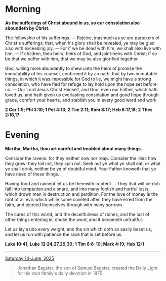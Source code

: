 # Morning

**As the sufferings of Christ abound in us, so our consolation also aboundeth by Christ.**
 
The fellowship of his sufferings. -- Rejoice, inasmuch as ye are partakers of Christ's sufferings; that, when his glory shall be revealed, ye may be glad also with exceeding joy. -- For if we be dead with him, we shall also live with him. -- If children, then heirs; heirs of God, and joint‑heirs with Christ; if so be that we suffer with him, that we may be also glorified together.
 
God, willing more abundantly to shew unto the heirs of promise the immutability of his counsel, confirmed it by an oath: that by two immutable things, in which it was impossible for God to lie, we might have a strong consolation, who have fled for refuge to lay hold upon the hope set before us. -- Our Lord Jesus Christ Himself, and God, even our Father, which hath loved us, and hath given us everlasting consolation and good hope through grace, comfort your hearts, and stablish you in every good word and work.  

**2 Cor 1:5; Phl 3:10; 1 Pet 4:13; 2 Tim 2:11; Rom 8:17; Heb 6:17,18; 2 Thes 2:16,17**

# Evening

**Martha, Martha, thou art careful and troubled about many things.**
 
Consider the ravens: for they neither sow nor reap. Consider the lilies how they grow: they toil not, they spin not. Seek not ye what ye shall eat, or what ye shall drink, neither be ye of doubtful mind. Your Father knoweth that ye have need of these things.
 
Having food and raiment let us be therewith content ... They that will be rich fall into temptation and a snare, and into many foolish and hurtful lusts, which drown men in destruction and perdition. For the love of money is the root of all evil: which while some coveted after, they have erred from the faith, and pierced themselves through with many sorrows.
 
The cares of this world, and the deceitfulness of riches, and the lust of other things entering in, choke the word, and it becometh unfruitful.
 
Let us lay aside every weight, and the sin which doth so easily beset us, and let us run with patience the race that is set before us.  

**Luke 10:41; Luke 12:24,27,29,30; 1 Tim 6:8-10; Mark 4:19; Heb 12:1**

---

[Saturday 14-June, 2025](https://t.me/s/daily_light)

> Jonathan Bagster, the son of Samuel Bagster, created the Daily Light for his own family's daily devotion in 1875

